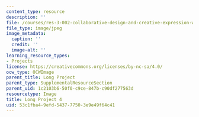 ```yaml
---
content_type: resource
description: ''
file: /courses/res-3-002-collaborative-design-and-creative-expression-with-arduino-microcontrollers-january-iap-2017/53c1fba49efd543777503e9e49f64c41_LP4.jpg
file_type: image/jpeg
image_metadata:
  caption: ''
  credit: ''
  image-alt: ''
learning_resource_types:
- Projects
license: https://creativecommons.org/licenses/by-nc-sa/4.0/
ocw_type: OCWImage
parent_title: Long Project
parent_type: SupplementalResourceSection
parent_uid: 1c2103b6-50f0-c9ce-847b-c90df277563d
resourcetype: Image
title: Long Project 4
uid: 53c1fba4-9efd-5437-7750-3e9e49f64c41
---
```

